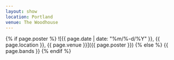 ```yaml
---
layout: show
location: Portland
venue: The Woodhouse
---
```


{% if page.poster %}
![{{ page.date | date: "%m/%-d/%Y" }}, {{ page.location }}, {{ page.venue }}]({{ page.poster }})
{% else %}
{{ page.bands }}
{% endif %}

